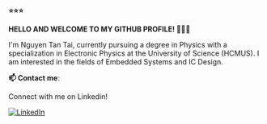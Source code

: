 **⭐⭐⭐**

**HELLO AND WELCOME TO MY GITHUB PROFILE! 👋👋👋**

I'm Nguyen Tan Tai, currently pursuing a degree in Physics with a specialization in Electronic Physics at the University of Science (HCMUS). I am interested in the fields of Embedded Systems and IC Design.

**📫 Contact me**:

Connect with me on Linkedin!

[![LinkedIn](https://img.shields.io/badge/LinkedIn-blue?style=flat-square&logo=linkedin&logoColor=white)](https://www.linkedin.com/in/tai-nguyen-1366a9270/)
